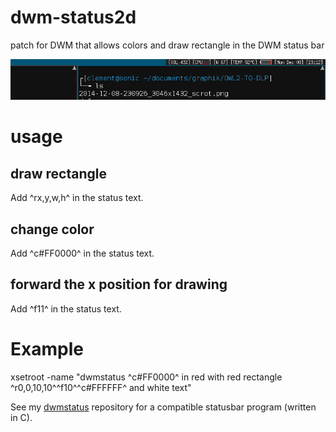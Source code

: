 dwm-status2d
============

patch for DWM that allows colors and draw rectangle in the DWM status bar

![status2d preview](./screenshots/status2d.png)

usage
=====

draw rectangle
--------------
Add ^rx,y,w,h^ in the status text.

change color
------------
Add ^c#FF0000^ in the status text.

forward the x position for drawing
----------------------------------
Add ^f11^ in the status text.

Example
=======

xsetroot -name "dwmstatus ^c#FF0000^ in red with red rectangle ^r0,0,10,10^^f10^^c#FFFFFF^ and white text"

See my [dwmstatus](https://github.com/sipi/dwmstatus) repository for a compatible statusbar program (written in C).
